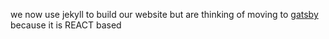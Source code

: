 we now use jekyll to build our website but are thinking of moving to [gatsby](https://www.gatsbyjs.com/) because it is REACT based